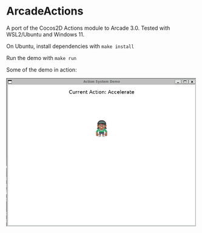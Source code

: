 # ArcadeActions
A port of the Cocos2D Actions module to Arcade 3.0.
Tested with WSL2/Ubuntu and Windows 11.

On Ubuntu, install dependencies with `make install`

Run the demo with `make run`

Some of the demo in action:

<img src="res/demo.gif" width="500px"/>

